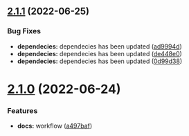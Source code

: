 ## [2.1.1](https://github.com/awibox/combo-storage/compare/v2.1.0...v2.1.1) (2022-06-25)


### Bug Fixes

* **dependecies:** dependecies has been updated ([ad9994d](https://github.com/awibox/combo-storage/commit/ad9994da4766694bf154c191b46a762888e07f9d))
* **dependecies:** dependecies has been updated ([de448e0](https://github.com/awibox/combo-storage/commit/de448e0e49a6627fe5a4d7c4f8d39e2c70bf2661))
* **dependecies:** dependecies has been updated ([0d99d38](https://github.com/awibox/combo-storage/commit/0d99d38ac578ad6a0e3452c6980a4d1a578188e6))

# [2.1.0](https://github.com/awibox/combo-storage/compare/v2.0.6...v2.1.0) (2022-06-24)


### Features

* **docs:** workflow ([a497baf](https://github.com/awibox/combo-storage/commit/a497bafa34ac7c35dd4bf3675f13a89acd2e4d9e))

